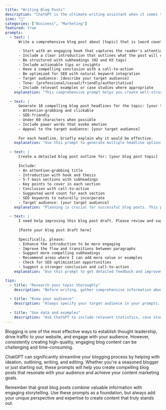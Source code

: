 ```yaml
---
title: "Writing Blog Posts"
description: "ChatGPT is the ultimate writing assistant when it comes to crafting killer blog posts. With its ability to generate engaging content, compelling headlines, and structured articles, it's your go-to tool for consistent, high-quality blogging."
icon: "🚩"
categories: ["Business", "Marketing"]
featured: true
prompts:
  - text: |
      Write a comprehensive blog post about [topic] that is [word count] words long. The blog post should:

      - Start with an engaging hook that captures the reader's attention
      - Include a clear introduction that outlines what the post will cover
      - Be structured with subheadings (H2 and H3 tags)
      - Include actionable tips or insights
      - Have a compelling conclusion with a call-to-action
      - Be optimized for SEO with natural keyword integration
      - Target audience: [describe your target audience]
      - Tone: [professional/casual/friendly/authoritative]
      - Include relevant examples or case studies where appropriate
    explanation: "This comprehensive prompt helps you create well-structured, engaging blog posts. Customize the topic, word count, target audience, and tone to match your specific needs."
  
  - text: |
      Generate 10 compelling blog post headlines for the topic: [your topic]. Make sure the headlines are:
      - Attention-grabbing and clickable
      - SEO-friendly
      - Under 60 characters when possible
      - Include power words that evoke emotion
      - Appeal to the target audience: [your target audience]
      
      For each headline, briefly explain why it would be effective.
    explanation: "Use this prompt to generate multiple headline options for your blog posts. Headlines are crucial for attracting readers and improving click-through rates."
  
  - text: |
      Create a detailed blog post outline for: [your blog post topic]
      
      Include:
      - An attention-grabbing title
      - Introduction with hook and thesis
      - 5-7 main sections with subheadings
      - Key points to cover in each section
      - Conclusion with call-to-action
      - Suggested word count for each section
      - SEO keywords to naturally incorporate
      - Target audience: [your target audience]
    explanation: "Planning is crucial for successful blog posts. This prompt helps you create a comprehensive outline before you start writing."
  
  - text: |
      I need help improving this blog post draft. Please review and suggest improvements for:
      
      [Paste your blog post draft here]
      
      Specifically, please:
      - Enhance the introduction to be more engaging
      - Improve the flow and transitions between paragraphs
      - Suggest more compelling subheadings
      - Recommend areas where I can add more value or examples
      - Check for SEO optimization opportunities
      - Suggest a stronger conclusion and call-to-action
    explanation: "Use this prompt to get detailed feedback and improvement suggestions for your existing blog post drafts."

tips:
  - title: "Research your topic thoroughly"
    description: "Before writing, gather comprehensive information about your topic. ChatGPT can help you organize and structure this information into compelling content."
  
  - title: "Know your audience"
    description: "Always specify your target audience in your prompts. This helps ChatGPT tailor the tone, complexity, and examples to resonate with your readers."
  
  - title: "Use data and examples"
    description: "Ask ChatGPT to include relevant statistics, case studies, and real-world examples to make your blog posts more credible and engaging."
---
```


Blogging is one of the most effective ways to establish thought leadership, drive traffic to your website, and engage with your audience. However, consistently creating high-quality, engaging blog content can be challenging and time-consuming.

ChatGPT can significantly streamline your blogging process by helping with ideation, outlining, writing, and editing. Whether you're a seasoned blogger or just starting out, these prompts will help you create compelling blog posts that resonate with your audience and achieve your content marketing goals.

Remember that great blog posts combine valuable information with engaging storytelling. Use these prompts as a foundation, but always add your unique perspective and expertise to create content that truly stands out.

